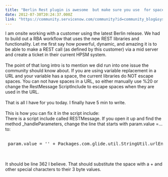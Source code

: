 ```yaml
---
title: "Berlin Rest plugin is awesome  but make sure you use  for spaces when doing variable substitution on URL"
date: 2012-07-30T20:24:37.000Z
link: "https://community.servicenow.com/community?id=community_blog&sys_id=555e2aaddbd0dbc01dcaf3231f9619c0"
---
```

<p>I am onsite working with a customer using the latest Berlin release. We had to build out a RBA workflow that uses the new REST libraries and functionality. Let me first say how powerful, dynamic, and amazing it is to be able to make a REST call (as defined by this customer) via a mid server and create a ticket in their current HPSM system. <br /><br />The point of that long intro is to mention we did run into one issue the community should know about. If you are using variable replacement in a URL and your variable has a space, the current libraries do NOT escape spaces. You can not have spaces in a URL, so either manually use %20 or change the RestMessage ScriptInclude to escape spaces when they are used in the URL.<br /><br />That is all I have for you today. I finally have 5 min to write.<br /><br />This is how you can fix it in the script include:<br />There is a script include called RESTMessage. If you open it up and find the method _handleParameters, change the line that starts with param.value =… to:<br /> <pre __default_attr="plain" __jive_macro_name="code" class="jive_text_macro jive_macro_code"><br /> param.value = '' + Packages.com.glide.util.StringUtil.urlEncode(value);</pre><br /><br />It should be line 362 I believe. That should substitute the space with a + and other special characters to their 3 byte values.</p>